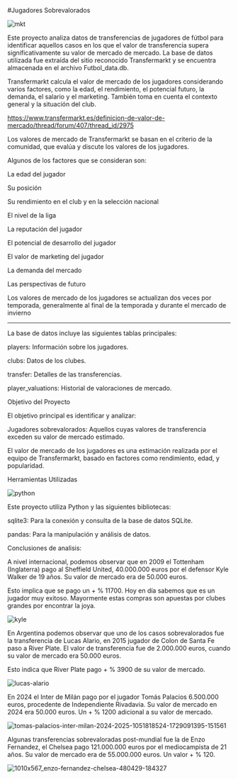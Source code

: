 #Jugadores Sobrevalorados

![mkt](https://github.com/user-attachments/assets/4cf8488d-8b3f-4c77-9ba1-f0708d7d0751)


Este proyecto analiza datos de transferencias de jugadores de fútbol para identificar aquellos casos en los que el valor de transferencia supera significativamente su valor de mercado de mercado. La base de datos utilizada fue extraída del sitio reconocido Transfermarkt y se encuentra almacenada en el archivo Futbol_data.db.

Transfermarkt calcula el valor de mercado de los jugadores considerando varios factores, como la edad, el rendimiento, el potencial futuro, la demanda, el salario y el marketing. También toma en cuenta el contexto general y la situación del club. 

https://www.transfermarkt.es/definicion-de-valor-de-mercado/thread/forum/407/thread_id/2975

Los valores de mercado de Transfermarkt se basan en el criterio de la comunidad, que evalúa y discute los valores de los jugadores. 

Algunos de los factores que se consideran son: 

La edad del jugador

Su posición

Su rendimiento en el club y en la selección nacional

El nivel de la liga

La reputación del jugador

El potencial de desarrollo del jugador

El valor de marketing del jugador

La demanda del mercado

Las perspectivas de futuro

Los valores de mercado de los jugadores se actualizan dos veces por temporada, generalmente al final de la temporada y durante el mercado de invierno

-----------------------------------------------------------------------

La base de datos incluye las siguientes tablas principales:

players: Información sobre los jugadores.

clubs: Datos de los clubes.

transfer: Detalles de las transferencias.

player_valuations: Historial de valoraciones de mercado.

Objetivo del Proyecto

El objetivo principal es identificar y analizar:

Jugadores sobrevalorados: Aquellos cuyas valores de transferencia exceden su valor de mercado estimado.

El valor de mercado de los jugadores es una estimación realizada por el equipo de Transfermarkt, basado en factores como rendimiento, edad, y popularidad.

Herramientas Utilizadas

![python](https://github.com/user-attachments/assets/7f83fa20-9197-4216-b1af-3ba746de27e6)

Este proyecto utiliza Python y las siguientes bibliotecas:

sqlite3: Para la conexión y consulta de la base de datos SQLite.

pandas: Para la manipulación y análisis de datos.

Conclusiones de analisis:

A nivel internacional, podemos observar que en 2009 el Tottenham (Inglaterra) pago al Sheffield United, 40.000.000 euros por el defensor Kyle Walker de 19 años. Su valor de mercado era de 50.000 euros.

Esto implica que se pago un + % 11700. Hoy en día sabemos que es un jugador muy exitoso. Mayormente estas compras son apuestas por clubes grandes por encontrar la joya.

![kyle](https://github.com/user-attachments/assets/55186ab6-2239-4383-b52d-5b32f5ae10aa)

En Argentina podemos observar que uno de los casos sobrevalorados fue la transferencia de Lucas Alario, en 2015 jugador de Colon de Santa Fe paso a River Plate. El valor de transferencia fue de 2.000.000 euros, cuando su valor de mercado era 50.000 euros.

Esto indica que River Plate pago + % 3900 de su valor de mercado.

![lucas-alario](https://github.com/user-attachments/assets/df699875-9fbc-4866-8ed1-35f575fa143e)

En 2024 el Inter de Milán pago por el jugador Tomás Palacios 6.500.000 euros, procedente de Independiente Rivadavia. Su valor de mercado en 2024 era 50.000 euros. Un + % 1200 adicional a su valor de mercado.

![tomas-palacios-inter-milan-2024-2025-1051818524-1729091395-151561](https://github.com/user-attachments/assets/cff2b343-9f0e-49a9-9e6e-960e663c137a)

Algunas transferencias sobrevaloradas post-mundial fue la de Enzo Fernandez, el Chelsea pago 121.000.000 euros por el mediocampista de 21 años. Su valor de mercado era de 55.000.000 euros. Un valor + % 120.

![1010x567_enzo-fernandez-chelsea-480429-184327](https://github.com/user-attachments/assets/d3da19cf-ce4a-4556-b434-97e3c9b83a23)

